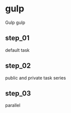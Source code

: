 # gulp
Gulp gulp

## step_01
default task

## step_02
public and private task
series

## step_03
parallel
